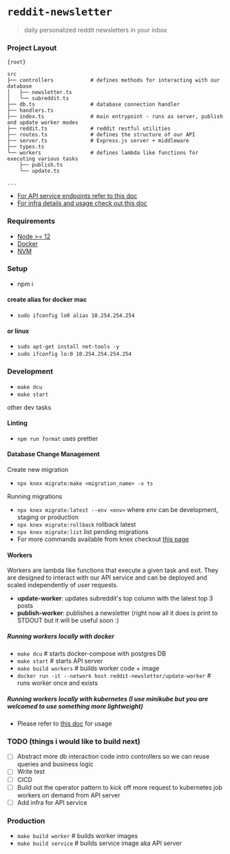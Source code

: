 # `reddit-newsletter`

> daily personalized reddit newsletters in your inbox

### Project Layout

```
{root}

src
├── controllers            # defines methods for interacting with our database
│   ├── newsletter.ts
│   └── subreddit.ts
├── db.ts                  # database connection handler
├── handlers.ts
├── index.ts               # main entrypoint - runs as server, publish and update worker modes
├── reddit.ts              # reddit restful utilities
├── routes.ts              # defines the structure of our API
├── server.ts              # Express.js server + middleware
├── types.ts
└── workers                # defines lambda like functions for executing various tasks
    ├── publish.ts
    └── update.ts

...
```

- [For API service endpoints refer to this doc](./API.md)
- [For infra details and usage check out this doc](./k8s/README.md)

### Requirements

- [Node >= 12](https://nodejs.org/en/download/)
- [Docker](https://docs.docker.com/get-docker/)
- [NVM](https://github.com/nvm-sh/nvm)

### Setup

- npm i

#### create alias for docker mac

- `sudo ifconfig lo0 alias 10.254.254.254`

#### or linux

- `sudo apt-get install net-tools -y`
- `sudo ifconfig lo:0 10.254.254.254.254`

### Development

- `make dcu`
- `make start`

other dev tasks

#### Linting

- `npm run format` uses prettier

#### Database Change Management

Create new migration

- `npx knex migrate:make <migration_name> -x ts`

Running migrations

- `npx knex migrate:latest --env <env>` where _env_ can be development, staging or production
- `npx knex migrate:rollback` rollback latest
- `npx knex migrate:list` list pending migrations
- For more commands available from knex checkout [this page](https://knexjs.org/#Migrations)

#### Workers

Workers are lambda like functions that execute a given task and exit.
They are designed to interact with our API service and can be deployed and scaled independently of user requests.

- **update-worker**: updates subreddit's top column with the latest top 3 posts
- **publish-worker**: publishes a newsletter (right now all it does is print to STDOUT but it will be useful soon :)

##### Running workers locally with docker

- `make dcu` # starts docker-compose with postgres DB
- `make start` # starts API server
- `make build workers` # builds worker code + image
- `docker run -it --network host reddit-newsletter/update-worker` # runs worker once and exists

##### Running workers locally with kubernetes (I use minikube but you are welcomed to use something more lightweight)

- Please refer to [this doc](./k8s/README.md) for usage

### TODO (things i would like to build next)

- [ ] Abstract more db interaction code intro controllers so we can reuse queries and business logic
- [ ] Write test
- [ ] CICD
- [ ] Build out the operator pattern to kick off more request to kubernetes job workers on demand from API server
- [ ] Add infra for API service

### Production

- `make build worker` # builds worker images
- `make build service` # builds service image aka API server
